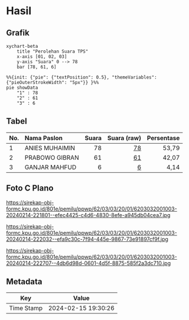 # Hasil

## Grafik

```mermaid
xychart-beta
    title "Perolehan Suara TPS"
    x-axis [01, 02, 03]
    y-axis "Suara" 0 --> 78
    bar [78, 61, 6]
```

```mermaid
%%{init: {"pie": {"textPosition": 0.5}, "themeVariables": {"pieOuterStrokeWidth": "5px"}} }%%
pie showData
    "1" : 78
    "2" : 61
    "3" : 6
```

## Tabel

| No. | Nama Paslon    | Suara | Suara (raw) | Persentase |
|:--- |:-------------- | -----:| -----------:| ----------:|
| 1   | ANIES MUHAIMIN | 78    | [78][p-1]   | 53,79      |
| 2   | PRABOWO GIBRAN | 61    | [61][p-2]   | 42,07      |
| 3   | GANJAR MAHFUD  | 6     | [6][p-3]    | 4,14       |


[p-1]: https://github.com/gigit-pemilu/pemilu-2024-62-kalimantan-tengah/blob/main/pilpres/hitung-suara/sub/62-kalimantan-tengah/sub/03-kapuas/sub/03-kapuas-timur/sub/2001-anjir-serapat-timur/sub/003-tps/sub/paslon-1.txt
[p-2]: https://github.com/gigit-pemilu/pemilu-2024-62-kalimantan-tengah/blob/main/pilpres/hitung-suara/sub/62-kalimantan-tengah/sub/03-kapuas/sub/03-kapuas-timur/sub/2001-anjir-serapat-timur/sub/003-tps/sub/paslon-2.txt
[p-3]: https://github.com/gigit-pemilu/pemilu-2024-62-kalimantan-tengah/blob/main/pilpres/hitung-suara/sub/62-kalimantan-tengah/sub/03-kapuas/sub/03-kapuas-timur/sub/2001-anjir-serapat-timur/sub/003-tps/sub/paslon-3.txt

## Foto C Plano

https://sirekap-obj-formc.kpu.go.id/801e/pemilu/ppwp/62/03/03/20/01/6203032001003-20240214-221801--efec4425-c4d6-4830-8efe-a945db04cea7.jpg

https://sirekap-obj-formc.kpu.go.id/801e/pemilu/ppwp/62/03/03/20/01/6203032001003-20240214-222032--efa9c30c-7f94-445e-9867-73e91897cf9f.jpg

https://sirekap-obj-formc.kpu.go.id/801e/pemilu/ppwp/62/03/03/20/01/6203032001003-20240214-222707--4db6d98d-0601-4d5f-8875-585f2a3dc710.jpg


## Metadata

| Key        | Value               |
| ---------- | ------------------- |
| Time Stamp | 2024-02-15 19:30:26 |



